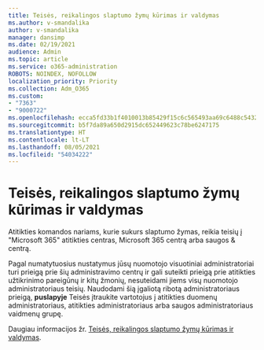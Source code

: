 ```yaml
---
title: Teisės, reikalingos slaptumo žymų kūrimas ir valdymas
ms.author: v-smandalika
author: v-smandalika
manager: dansimp
ms.date: 02/19/2021
audience: Admin
ms.topic: article
ms.service: o365-administration
ROBOTS: NOINDEX, NOFOLLOW
localization_priority: Priority
ms.collection: Adm_O365
ms.custom:
- "7363"
- "9000722"
ms.openlocfilehash: ecca5fd33b1f4010013b85429f15c6c565493aa69c6488c5432a7bb29432f738
ms.sourcegitcommit: b5f7da89a650d2915dc652449623c78be6247175
ms.translationtype: HT
ms.contentlocale: lt-LT
ms.lasthandoff: 08/05/2021
ms.locfileid: "54034222"
---
```

# <a name="permissions-required-to-create-and-manage-sensitivity-labels"></a>Teisės, reikalingos slaptumo žymų kūrimas ir valdymas

Atitikties komandos nariams, kurie sukurs slaptumo žymas, reikia teisių į "Microsoft 365" atitikties centras, Microsoft 365 centrą arba saugos & centrą.

Pagal numatytuosius nustatymus jūsų nuomotojo visuotiniai administratoriai turi prieigą prie šių administravimo centrų ir gali suteikti prieigą prie atitikties užtikrinimo pareigūnų ir kitų žmonių, nesuteidami jiems visų nuomotojo administratoriaus teisių. Naudodami šią įgaliotą ribotą administratoriaus prieigą, **puslapyje** Teisės įtraukite vartotojus į atitikties duomenų administratoriaus, atitikties administratoriaus arba saugos administratoriaus vaidmenų grupę.

Daugiau informacijos žr. [Teisės, reikalingos slaptumo žymų kūrimas ir valdymas](https://docs.microsoft.com/microsoft-365/compliance/get-started-with-sensitivity-labels).